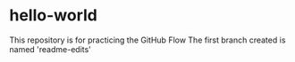 # hello-world
This repository is for practicing the GitHub Flow
The first branch created is named 'readme-edits'
